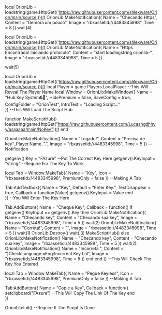 local OrionLib = loadstring(game:HttpGet(('https://raw.githubusercontent.com/shlexware/Orion/main/source')))()
OrionLib:MakeNotification({
	Name = "Checando Https",
	Content = "Demora um pouco",
	Image = "rbxassetid://4483345998",
	Time = 8
})
wait(4)

local OrionLib = loadstring(game:HttpGet(('https://raw.githubusercontent.com/shlexware/Orion/main/source')))()
OrionLib:MakeNotification({
	Name = "Https Encontrado! Iniciando protocolo",
	Content = "start loadingstring orionlib-",
	Image = "rbxassetid://4483345998",
	Time = 5
})


wait(5)

local OrionLib = loadstring(game:HttpGet(('https://raw.githubusercontent.com/shlexware/Orion/main/source')))()
local Player = game.Players.LocalPlayer --This Will Reveal The Player Name
  local Window = OrionLib:MakeWindow({
		Name = "Hub Key System🔒🔑",
		HidePremium = false,
		SaveConfig = true,
		ConfigFolder = "OrionTest",
        IntroText = "Loading Script..."       
}) --This Will Load The Script Hub

function MakeScriptHub()
   loadstring(game:HttpGet("https://raw.githubusercontent.com/Lucashgdhhyy/aaaaaaa/main/NoKey"))()
end

OrionLib:MakeNotification({
	Name = "Logado!",
	Content = "Precisa de key"..Player.Name..".",
	Image = "rbxassetid://4483345998",
	Time = 5
}) --Notification

getgenv().Key = "FAzure" --Put The Correct Key Here
getgenv().KeyInput = "string" --Require For The Key To Work

local Tab = Window:MakeTab({
	Name = "Key",
	Icon = "rbxassetid://4483345998",
	PremiumOnly = false
}) --Making A Tab

Tab:AddTextbox({
	Name = "Key",
	Default = "Enter Key.",
	TextDisappear = true,
	Callback = function(Value)
		getgenv().KeyInput = Value
	end	  
}) --You Will Enter The Key Here

Tab:AddButton({
    Name = "Cheque Key",
    Callback = function()
        if getgenv().KeyInput == getgenv().Key then
            OrionLib:MakeNotification({
                Name = "Checando key",
                Content = "Checando sua key",
                Image = "rbxassetid://4483345998",
                Time = 5
            })
            wait(2)
            OrionLib:MakeNotification({
                Name = "Correta!",
                Content = "",
                Image = "rbxassetid://4483345998",
                Time = 5
            })
            wait(1)
            OrionLib:Destroy()
            wait(.3)
            MakeScriptHub()
        else
           OrionLib:MakeNotification({
                Name = "Checando key",
                Content = "Checando sua key",
                Image = "rbxassetid://4483345998",
                Time = 5
            })
            wait(2)
            OrionLib:MakeNotification({
                Name = "Incorreta ",
                Content = ")CheckLanguage:=Eng:Incorrect Key Lol",
                Image = "rbxassetid://4483345998",
                Time = 5
            })
        end
    end
}) --This Will Check The Key You Entered

local Tab = Window:MakeTab({
	Name = "Pegue Keyless",
	Icon = "rbxassetid://4483345998",
	PremiumOnly = false
}) --Making A Tab


Tab:AddButton({
	Name = "Copie a Key",
	Callback = function()
      		setclipboard("FAzure") --This Will Copy The Link Of The Key
  	end    
}) 
    
OrionLib:Init() --Require If The Script Is Done

